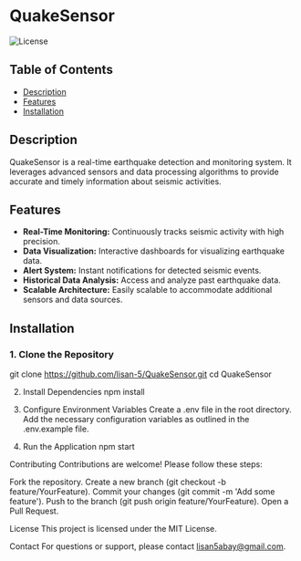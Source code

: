 # QuakeSensor

![License](https://img.shields.io/badge/License-MIT-blue.svg)

## Table of Contents

- [Description](#description)
- [Features](#features)
- [Installation](#installation)

## Description

QuakeSensor is a real-time earthquake detection and monitoring system. It leverages advanced sensors and data processing algorithms to provide accurate and timely information about seismic activities.

## Features

- **Real-Time Monitoring:** Continuously tracks seismic activity with high precision.
- **Data Visualization:** Interactive dashboards for visualizing earthquake data.
- **Alert System:** Instant notifications for detected seismic events.
- **Historical Data Analysis:** Access and analyze past earthquake data.
- **Scalable Architecture:** Easily scalable to accommodate additional sensors and data sources.

## Installation

### 1. Clone the Repository

git clone https://github.com/lisan-5/QuakeSensor.git
cd QuakeSensor

2. Install Dependencies
npm install

3. Configure Environment Variables
Create a .env file in the root directory.
Add the necessary configuration variables as outlined in the .env.example file.

4. Run the Application
npm start

Contributing
Contributions are welcome! Please follow these steps:

Fork the repository.
Create a new branch (git checkout -b feature/YourFeature).
Commit your changes (git commit -m 'Add some feature').
Push to the branch (git push origin feature/YourFeature).
Open a Pull Request.

License
This project is licensed under the MIT License.

Contact
For questions or support, please contact lisan5abay@gmail.com.

